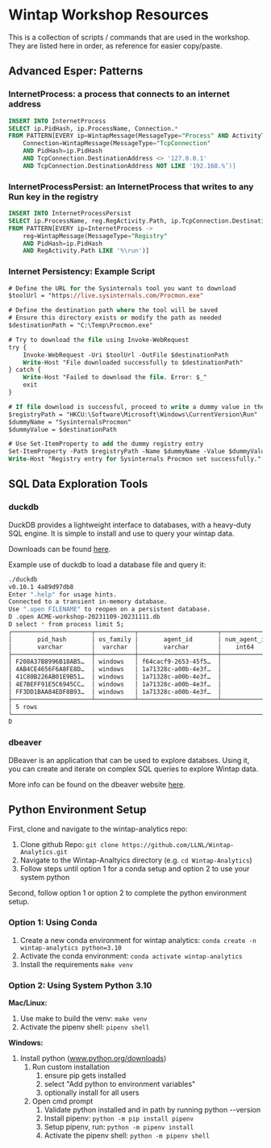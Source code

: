 # Wintap Workshop Resources

This is a collection of scripts / commands that are used in the workshop. They are listed here in order, as reference for easier copy/paste.

## Advanced Esper: Patterns

### InternetProcess: a process that connects to an internet address

```sql
INSERT INTO InternetProcess​
SELECT ip.PidHash, ip.ProcessName, Connection.*​
FROM PATTERN[EVERY ip=WintapMessage(MessageType="Process" AND ActivityType='start')->​
    Connection=WintapMessage(MessageType="TcpConnection" ​
    AND PidHash=ip.PidHash​
    AND TcpConnection.DestinationAddress <> '127.0.0.1' ​
    AND TcpConnection.DestinationAddress NOT LIKE '192.168.%’)]​
```

### InternetProcessPersist: an InternetProcess that writes to any Run key in the registry  ​

```sql
INSERT INTO InternetProcessPersist​
SELECT ip.ProcessName, reg.RegActivity.Path, ip.TcpConnection.DestinationAddress​
FROM PATTERN[EVERY ip=InternetProcess -> ​
    reg=WintapMessage(MessageType="Registry" ​
    AND PidHash=ip.PidHash​
    AND RegActivity.Path LIKE '%\run')]​
```

### Internet Persistency: Example Script​

```ps
# Define the URL for the Sysinternals tool you want to download​
$toolUrl = "https://live.sysinternals.com/Procmon.exe"​

# Define the destination path where the tool will be saved​
# Ensure this directory exists or modify the path as needed​
$destinationPath = "C:\Temp\Procmon.exe"​

# Try to download the file using Invoke-WebRequest​
try {​
    Invoke-WebRequest -Uri $toolUrl -OutFile $destinationPath​
    Write-Host "File downloaded successfully to $destinationPath"​
} catch {​
    Write-Host "Failed to download the file. Error: $_"​
    exit​
}​

# If file download is successful, proceed to write a dummy value in the registry​
$registryPath = "HKCU:\Software\Microsoft\Windows\CurrentVersion\Run"​
$dummyName = "SysinternalsProcmon"​
$dummyValue = $destinationPath​

# Use Set-ItemProperty to add the dummy registry entry​
Set-ItemProperty -Path $registryPath -Name $dummyName -Value $dummyValue​
Write-Host "Registry entry for Sysinternals Procmon set successfully."​
```

## SQL Data Exploration Tools

### duckdb 

DuckDB provides a lightweight interface to databases, with a heavy-duty SQL engine. It is simple to install and use to query your wintap data.

Downloads can be found [here](https://duckdb.org/docs/installation).

Example use of duckdb to load a database file and query it:

```bash
./duckdb
v0.10.1 4a89d97db8
Enter ".help" for usage hints.
Connected to a transient in-memory database.
Use ".open FILENAME" to reopen on a persistent database.
D .open ACME-workshop-20231109-20231111.db
D select * from process limit 5;
┌──────────────────────┬───────────┬──────────────────────┬──────────────┬─────────────┬────────┬───┬──────────────────┬──────────────────────┬───────────┬──────────────────┬──────────┐
│       pid_hash       │ os_family │       agent_id       │ num_agent_id │  hostname   │ os_pid │ … │ hard_fault_count │ token_elevation_type │ exit_code │ num_process_stop │  dayPK   │
│       varchar        │  varchar  │       varchar        │    int64     │   varchar   │ int32  │   │      int32       │        int32         │   int64   │      double      │  int64   │
├──────────────────────┼───────────┼──────────────────────┼──────────────┼─────────────┼────────┼───┼──────────────────┼──────────────────────┼───────────┼──────────────────┼──────────┤
│ F208A37B8996B18AB5…  │ windows   │ f64cacf9-2653-45f5…  │            1 │ ACME-HH-SRE │   7032 │ … │                0 │                    1 │         0 │              1.0 │ 20240330 │
│ 4AB4CE4656F6A8FE8D…  │ windows   │ 1a71328c-a00b-4e3f…  │            1 │ ACME-HH-CHT │   6300 │ … │                0 │                    1 │         0 │              1.0 │ 20240330 │
│ 41C80B226AB01E9B51…  │ windows   │ 1a71328c-a00b-4e3f…  │            1 │ ACME-HH-CHT │    388 │ … │                  │                      │           │              0.0 │ 20240330 │
│ 4E7BEFF91E5C6945CC…  │ windows   │ 1a71328c-a00b-4e3f…  │            1 │ ACME-HH-CHT │   6208 │ … │                  │                      │           │              0.0 │ 20240330 │
│ FF3DD1BAA84EDF8B93…  │ windows   │ 1a71328c-a00b-4e3f…  │            1 │ ACME-HH-CHT │   1944 │ … │                  │                      │           │              0.0 │ 20240330 │
├──────────────────────┴───────────┴──────────────────────┴──────────────┴─────────────┴────────┴───┴──────────────────┴──────────────────────┴───────────┴──────────────────┴──────────┤
│ 5 rows                                                                                                                                                          44 columns (11 shown) │
└───────────────────────────────────────────────────────────────────────────────────────────────────────────────────────────────────────────────────────────────────────────────────────┘
D 
```

### dbeaver

DBeaver is an application that can be used to explore databses.  Using it, you can create and iterate on complex SQL queries to explore Wintap data. 

More info can be found on the dbeaver website [here](https://dbeaver.io/).

## Python Environment Setup

First, clone and navigate to the wintap-analytics repo:

1. Clone github Repo: `git clone https://github.com/LLNL/Wintap-Analytics.git`
1. Navigate to the Wintap-Analtyics directory (e.g. `cd Wintap-Analytics`)
1. Follow steps until option 1 for a conda setup and option 2 to use your system python 

Second, follow option 1 or option 2 to complete the python environment setup.

### Option 1: Using Conda

1. Create a new conda environment for wintap analytics: `conda create -n wintap-analytics python=3.10`
1. Activate the conda environment: `conda activate wintap-analytics​`
1. Install the requirements `make venv`

### Option 2: Using System Python 3.10

**Mac/Linux:**
1. Use make to build the venv: `make venv`
1. Activate the pipenv shell: `pipenv shell`

**Windows:**
1. Install python (www.python.org/downloads)
    1. Run custom installation
        1. ensure pip gets installed
        1. select "Add python to environment variables"
        1. optionally install for all users
    1. Open cmd prompt
        1. Validate python installed and in path by running python --version 
        1. Install pipenv: `python -m pip install pipenv`
        1. Setup pipenv, run: `python -m pipenv install`
        1. Activate the pipenv shell: `python -m pipenv shell`